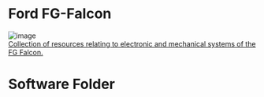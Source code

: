  # Ford FG-Falcon
![image](https://www.independentmotorsports.com.au/assets/images/Ford/Ford%20Coyote/FG_FGX%20Coyote%20banner.png)  
[Collection of resources relating to electronic and mechanical systems of the FG Falcon.](https://github.com/jakka351/FG-Falcon/wiki)  

# Software Folder
